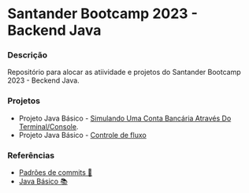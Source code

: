 # Santander Bootcamp 2023 - Backend Java

### Descrição

Repositório para alocar as atiividade e projetos do Santander Bootcamp 2023 - Beckend Java.

### Projetos

* Projeto Java Básico - [Simulando Uma Conta Bancária Através Do Terminal/Console](https://github.com/UenoSilva/santander_bootcamp-backend_java/tree/main/java_basico-simulando_um_conta_bancaria/ContaBanco).
* Projeto Java Básico - [Controle de fluxo](https://github.com/UenoSilva/santander_bootcamp-backend_java/tree/main/java_basico-controle_de_fluxo/Contador)

### Referências

* [Padrões de commits 📜](https://github.com/iuricode/padroes-de-commits#readme)
* [Java Básico 📚](https://glysns.gitbook.io/java-basico/)

